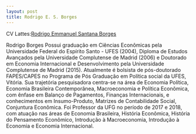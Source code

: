```yaml
---
layout: post 
title: Rodrigo E. S. Borges
---
```


CV Lattes:[Rodrigo Emmanuel Santana Borges](http://lattes.cnpq.br/1316863676101106)

Rodrigo Borges Possui graduação em Ciências Econômicas pela Universidade Federal do Espírito Santo - UFES (2004), Diploma de Estudos Avançados pela Universidade Complutense de Madrid (2006) e Doutorado em Economia Internacional e Desenvolvimento pela Universidade Complutense de Madrid (2015). Atualmente é bolsista de pós-doutorado FAPES/CAPES no Programa de Pós Graduação em Política social da UFES, Vitória. Sua trajetória pesquisadora centra-se na área de Economia Política, Economia Brasileira Contemporânea, Macroeconomia e Política Econômica, com ênfase em Balanço de Pagamentos, Finanças Internacionais, e conhecimentos em Insumo-Produto, Matrizes de Contabilidade Social, Conjuntura Econômica. Foi Professor da UFG no período de 2017 e 2018, com atuação nas áreas de Economia Brasileira, História Econômica, História do Pensamento Econômico, Introdução à Macroeconomia, Introdução à Economia e Economia Internacional.
